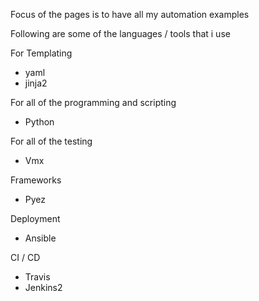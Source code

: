 Focus of the pages is to have all my automation examples

Following are some of the languages / tools that i use 


For Templating 

- yaml 
- jinja2

For all of the programming and scripting 

- Python 

For all of the testing 

- Vmx 

Frameworks 

- Pyez 

Deployment 

- Ansible 


CI / CD 

- Travis 
- Jenkins2

<script src="https://asciinema.org/a/14.js" id="asciicast-14" async></script>

